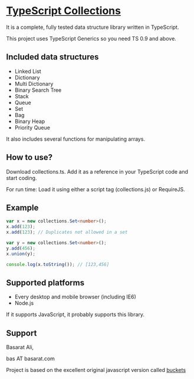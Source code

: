 [TypeScript Collections](github.com/basarat/typescript-collections/)
====================
It is a complete, fully tested data structure library written in TypeScript.

This project uses TypeScript Generics so you need TS 0.9 and above.

Included data structures
---------------------

- Linked List
- Dictionary
- Multi Dictionary
- Binary Search Tree
- Stack
- Queue
- Set
- Bag
- Binary Heap
- Priority Queue

It also includes several functions for manipulating arrays.

How to use?
--------------------

Download collections.ts. Add it as a reference in your TypeScript code and start coding. 

For run time: 
Load it using either a script tag (collections.js) or RequireJS. 

Example
--------------------
```typescript
var x = new collections.Set<number>(); 
x.add(123);
x.add(123); // Duplicates not allowed in a set 

var y = new collections.Set<number>();
y.add(456);
x.union(y);

console.log(x.toString()); // [123,456] 
```

Supported platforms
--------------------

- Every desktop and mobile browser (including IE6)
- Node.js

If it supports JavaScript, it probably supports this library.

Support
--------------------

Basarat Ali, 

bas AT basarat.com 

Project is based on the excellent original javascript version called [buckets](https://github.com/mauriciosantos/buckets)
